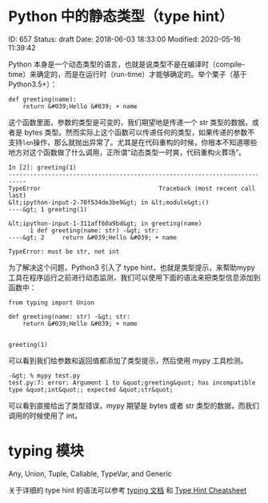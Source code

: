 # Python 中的静态类型（type hint）


ID: 657
Status: draft
Date: 2018-06-03 18:33:00
Modified: 2020-05-16 11:39:42


Python 本身是一个动态类型的语言，也就是说类型不是在编译时（compile-time）来确定的，而是在运行时（run-time）才能够确定的。举个栗子（基于Python3.5+）：

```
def greeting(name):
    return &#039;Hello &#039; + name
```

这个函数里面，参数的类型是可变的，我们期望地是传递一个 str 类型的数据，或者是 bytes 类型。然而实际上这个函数可以传递任何的类型，如果传递的参数不支持`len`操作，那么就抛出异常了。尤其是在代码重构的时候，你根本不知道哪些地方对这个函数做了什么调用，正所谓“动态类型一时爽，代码重构火葬场”。

```
In [2]: greeting(1)
---------------------------------------------------------------------------
TypeError                                 Traceback (most recent call last)
&lt;ipython-input-2-70f534de3be9&gt; in &lt;module&gt;()
----&gt; 1 greeting(1)

&lt;ipython-input-1-311aff60a9bd&gt; in greeting(name)
      1 def greeting(name: str) -&gt; str:
----&gt; 2     return &#039;Hello &#039; + name

TypeError: must be str, not int
```

为了解决这个问题，Python3 引入了 type hint，也就是类型提示，来帮助mypy工具在程序运行之前进行动态监测，我们可以使用下面的语法来把类型信息添加到函数中：

```
from typing import Union

def greeting(name: str) -&gt; str:
    return &#039;Hello &#039; + name


greeting(1)
```

可以看到我们给参数和返回值都添加了类型提示，然后使用 mypy 工具检测。

```
-&gt; % mypy test.py
test.py:7: error: Argument 1 to &quot;greeting&quot; has incompatible type &quot;int&quot;; expected &quot;str&quot;
```

可以看到直接给出了类型错误，mypy 期望是 bytes 或者 str 类型的数据，而我们调用的时候使用了 int。


# typing 模块

Any, Union, Tuple, Callable, TypeVar, and Generic

关于详细的 type hint 的语法可以参考 [typing 文档](https://docs.python.org/3/library/typing.html) 和 [Type Hint Cheatsheet](http://mypy.readthedocs.io/en/latest/cheat_sheet_py3.html)